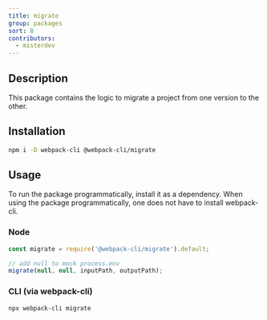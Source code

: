 ```yaml
---
title: migrate
group: packages
sort: 8
contributors:
  - misterdev
---
```


## Description

This package contains the logic to migrate a project from one version to the other.

## Installation

```bash
npm i -D webpack-cli @webpack-cli/migrate
```

## Usage

To run the package programmatically, install it as a dependency. When using the package programmatically, one does not have to install webpack-cli.

### Node

```js
const migrate = require('@webpack-cli/migrate').default;

// add null to mock process.env
migrate(null, null, inputPath, outputPath);
```

### CLI (via webpack-cli)

```bash
npx webpack-cli migrate
```

